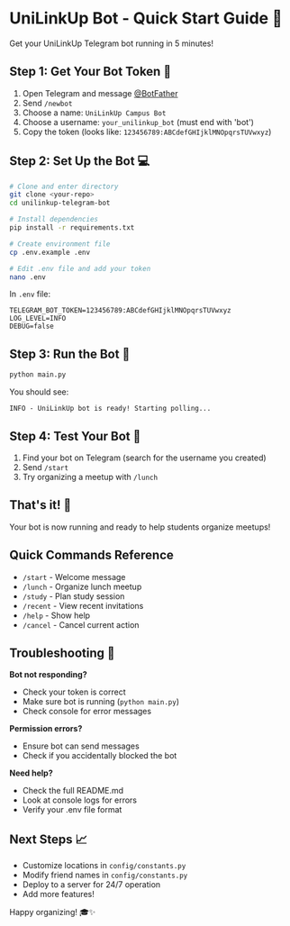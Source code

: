 # UniLinkUp Bot - Quick Start Guide 🚀

Get your UniLinkUp Telegram bot running in 5 minutes!

## Step 1: Get Your Bot Token 🤖

1. Open Telegram and message [@BotFather](https://t.me/botfather)
2. Send `/newbot`
3. Choose a name: `UniLinkUp Campus Bot`
4. Choose a username: `your_unilinkup_bot` (must end with 'bot')
5. Copy the token (looks like: `123456789:ABCdefGHIjklMNOpqrsTUVwxyz`)

## Step 2: Set Up the Bot 💻

```bash
# Clone and enter directory
git clone <your-repo>
cd unilinkup-telegram-bot

# Install dependencies
pip install -r requirements.txt

# Create environment file
cp .env.example .env

# Edit .env file and add your token
nano .env
```

In `.env` file:
```
TELEGRAM_BOT_TOKEN=123456789:ABCdefGHIjklMNOpqrsTUVwxyz
LOG_LEVEL=INFO
DEBUG=false
```

## Step 3: Run the Bot 🎯

```bash
python main.py
```

You should see:
```
INFO - UniLinkUp bot is ready! Starting polling...
```

## Step 4: Test Your Bot 🧪

1. Find your bot on Telegram (search for the username you created)
2. Send `/start`
3. Try organizing a meetup with `/lunch`

## That's it! 🎉

Your bot is now running and ready to help students organize meetups!

## Quick Commands Reference

- `/start` - Welcome message
- `/lunch` - Organize lunch meetup
- `/study` - Plan study session
- `/recent` - View recent invitations
- `/help` - Show help
- `/cancel` - Cancel current action

## Troubleshooting 🔧

**Bot not responding?**
- Check your token is correct
- Make sure bot is running (`python main.py`)
- Check console for error messages

**Permission errors?**
- Ensure bot can send messages
- Check if you accidentally blocked the bot

**Need help?**
- Check the full README.md
- Look at console logs for errors
- Verify your .env file format

## Next Steps 📈

- Customize locations in `config/constants.py`
- Modify friend names in `config/constants.py`
- Deploy to a server for 24/7 operation
- Add more features!

Happy organizing! 🎓✨